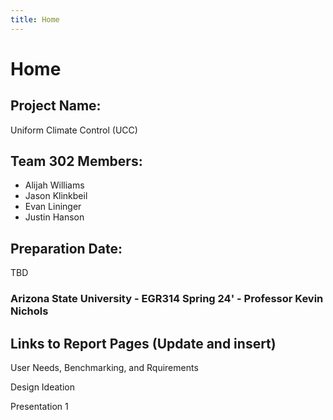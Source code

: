 ```yaml
---
title: Home
---
```


# Home


## Project Name:

Uniform Climate Control (UCC)

## Team 302 Members:

* Alijah Williams
* Jason Klinkbeil
* Evan Lininger
* Justin Hanson

## Preparation Date:

TBD

### Arizona State University - EGR314 Spring 24' - Professor Kevin Nichols 

## Links to Report Pages (Update and insert)

User Needs, Benchmarking, and Rquirements

Design Ideation

Presentation 1
